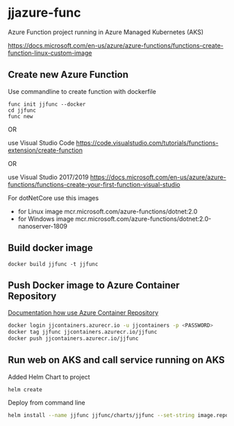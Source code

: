 # jjazure-func
Azure Function project running in Azure Managed Kubernetes (AKS)

https://docs.microsoft.com/en-us/azure/azure-functions/functions-create-function-linux-custom-image

## Create new Azure Function
Use commandline to create function with dockerfile

```
func init jjfunc --docker
cd jjfunc
func new
```

OR 

use Visual Studio Code https://code.visualstudio.com/tutorials/functions-extension/create-function

OR

use Visual Studio 2017/2019 https://docs.microsoft.com/en-us/azure/azure-functions/functions-create-your-first-function-visual-studio

For dotNetCore use this images
- for Linux image mcr.microsoft.com/azure-functions/dotnet:2.0
- for Windows image mcr.microsoft.com/azure-functions/dotnet:2.0-nanoserver-1809

## Build docker image

```
docker build jjfunc -t jjfunc
```

## Push Docker image to Azure Container Repository
[Documentation how use Azure Container Repository](https://docs.microsoft.com/en-us/azure/container-registry/container-registry-get-started-docker-cli)

```bash
docker login jjcontainers.azurecr.io -u jjcontainers -p <PASSWORD>
docker tag jjfunc jjcontainers.azurecr.io/jjfunc
docker push jjcontainers.azurecr.io/jjfunc
```

## Run web on AKS and call service running on AKS

Added Helm Chart to project

```
helm create
```

Deploy from command line
```bash
helm install --name jjfunc jjfunc/charts/jjfunc --set-string image.repository=jjcontainers.azurecr.io/jjfunc --set-string image.tag=latest
```